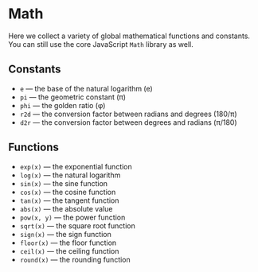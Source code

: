 # Math

Here we collect a variety of global mathematical functions and constants. You can still use the core JavaScript `Math` library as well.

## Constants

- `e` — the base of the natural logarithm (e)
- `pi` — the geometric constant (π)
- `phi` — the golden ratio (φ)
- `r2d` — the conversion factor between radians and degrees (180/π)
- `d2r` — the conversion factor between degrees and radians (π/180)

## Functions

- `exp(x)` — the exponential function
- `log(x)` — the natural logarithm
- `sin(x)` — the sine function
- `cos(x)` — the cosine function
- `tan(x)` — the tangent function
- `abs(x)` — the absolute value
- `pow(x, y)` — the power function
- `sqrt(x)` — the square root function
- `sign(x)` — the sign function
- `floor(x)` — the floor function
- `ceil(x)` — the ceiling function
- `round(x)` — the rounding function
